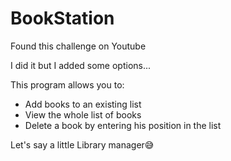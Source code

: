 # BookStation

Found this challenge on Youtube 

I did it but I added some options...

This program allows you to:
- Add books to an existing list
- View the whole list of books
- Delete a book by entering his position in the list

Let's say a little Library manager😅
